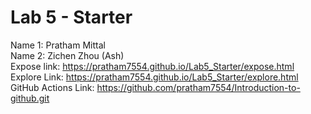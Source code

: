 # Lab 5 - Starter
Name 1: Pratham Mittal\
Name 2: Zichen Zhou (Ash)\
Expose link: https://pratham7554.github.io/Lab5_Starter/expose.html \
Explore Link: https://pratham7554.github.io/Lab5_Starter/explore.html \
GitHub Actions Link: https://github.com/pratham7554/Introduction-to-github.git

